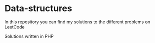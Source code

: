 # Data-structures
In this repository you can find my solutions to the different problems on LeetCode

Solutions written in PHP
